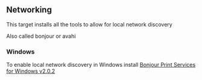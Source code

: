 Networking
----------

This target installs all the tools to allow for local network discovery

Also called bonjour or avahi

### Windows ###
To enable local network discovery in Windows install [Bonjour Print Services for Windows v2.0.2](https://support.apple.com/kb/DL999)
